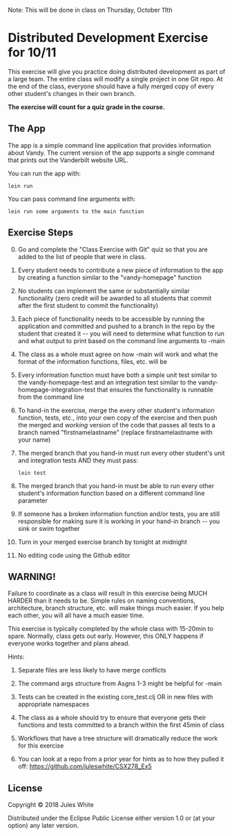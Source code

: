Note: This will be done in class on Thursday, October 11th

# Distributed Development Exercise for 10/11

This exercise will give you practice doing distributed development as part of a large
team. The entire class will modify a single project in one Git repo. At the end of the
class, everyone should have a fully merged copy of every other student's changes in 
their own branch.

**The exercise will count for a quiz grade in the course.**

## The App

The app is a simple command line application that provides information about Vandy. The
current version of the app supports a single command that prints out the Vanderbilt website
URL. 

You can run the app with:

``` 
lein run
```

You can pass command line arguments with:

``` 
lein run some arguments to the main function
```


## Exercise Steps

0. Go and complete the "Class Exercise with Git" quiz so that you are added to the list
   of people that were in class.

1. Every student needs to contribute a new piece of information to the app by creating
   a function similar to the "vandy-homepage" function 
   
2. No students can implement the same or substantially similar functionality (zero credit
   will be awarded to all students that commit after the first student to commit the
   functionality)
   
3. Each piece of functionality needs to be accessible by running the application and 
   committed and pushed to a branch in the repo by the student that created it --
   you will need to determine what function to run and what output to print based on 
   the command line arguments to -main
   
4. The class as a whole must agree on how -main will work and what the format of the
   information functions, files, etc. will be
   
5. Every information function must have both a simple unit test similar to the 
   vandy-homepage-test and an integration test similar to the vandy-homepage-integration-test
   that ensures the functionality is runnable from the command line 
   
6. To hand-in the exercise, merge the every other student's information function, tests,
   etc., into your own copy of the exercise and then push the merged and *working* version
   of the code that passes all tests to a branch named "firstnamelastname" (replace
   firstnamelastname with your name)
   
7. The merged branch that you hand-in must run every other student's unit and integration
   tests AND they must pass:
   
   ```
   lein test 
   ```

8. The merged branch that you hand-in must be able to run every other student's information
   function based on a different command line parameter
   
9. If someone has a broken information function and/or tests, you are still responsible for
   making sure it is working in your hand-in branch -- you sink or swim together
   
10. Turn in your merged exercise branch by tonight at midnight

11. No editing code using the Github editor

## WARNING!

Failure to coordinate as a class will result in this exercise being MUCH HARDER than it
needs to be. Simple rules on naming conventions, architecture, branch structure, etc. will make things much easier. If you help each other, you will all have a much easier time. 

This exercise is typically completed by the whole class with 15-20min to spare. Normally,
class gets out early. However, this ONLY happens if everyone works together and plans
ahead. 

Hints:

 1. Separate files are less likely to have merge conflicts
 
 2. The command args structure from Asgns 1-3 might be helpful for -main
 
 3. Tests can be created in the existing core_test.clj OR in new files with
    appropriate namespaces
    
 4. The class as a whole should try to ensure that everyone gets their functions and
    tests committed to a branch within the first 45min of class
    
 5. Workflows that have a tree structure will dramatically reduce the work for this 
    exercise
    
 6. You can look at a repo from a prior year for hints as to how they pulled it off:
    https://github.com/juleswhite/CSX278_Ex5


## License

Copyright © 2018 Jules White

Distributed under the Eclipse Public License either version 1.0 or (at
your option) any later version.
